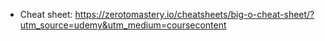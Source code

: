 - Cheat sheet: https://zerotomastery.io/cheatsheets/big-o-cheat-sheet/?utm_source=udemy&utm_medium=coursecontent
